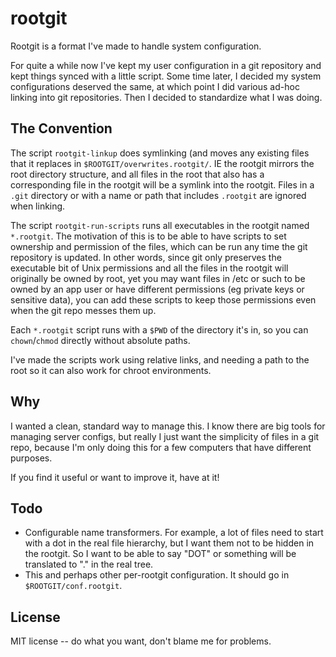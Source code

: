 rootgit
=======

Rootgit is a format I've made to handle system configuration.

For quite a while now I've kept my user configuration in a git repository
and kept things synced with a little script.  Some time later, I decided
my system configurations deserved the same, at which point I did
various ad-hoc linking into git repositories.  Then I decided to standardize
what I was doing.

The Convention
--------------

The script `rootgit-linkup` does symlinking (and moves any existing
files that it replaces in `$ROOTGIT/overwrites.rootgit/`.  IE the rootgit
mirrors the root directory structure, and all files in the root that
also has a corresponding file in the rootgit will be a symlink into the
rootgit.  Files in a `.git` directory or with a name or path that
includes `.rootgit` are ignored when linking.

The script `rootgit-run-scripts` runs all executables in the rootgit
named `*.rootgit`.  The motivation of this is to be able to have scripts
to set ownership and permission of the files, which can be run any time
the git repository is updated.  In other words, since git only preserves
the executable bit of Unix permissions and all the files in the rootgit
will originally be owned by root, yet you may want files in /etc or
such to be owned by an app user or have different permissions (eg private
keys or sensitive data), you can add these scripts to keep those
permissions even when the git repo messes them up.

Each `*.rootgit` script runs with a `$PWD` of the directory it's in,
so you can `chown`/`chmod` directly without absolute paths.

I've made the scripts work using relative links, and needing a path
to the root so it can also work for chroot environments.

Why
---

I wanted a clean, standard way to manage this.  I know there are big tools for
managing server configs, but really I just want the simplicity of files in
a git repo, because I'm only doing this for a few computers that have
different purposes.

If you find it useful or want to improve it, have at it!

Todo
----

- Configurable name transformers.  For example, a lot of files need to start
  with a dot in the real file hierarchy, but I want them not to be hidden
  in the rootgit.  So I want to be able to say "DOT" or something will be
  translated to "." in the real tree.
- This and perhaps other per-rootgit configuration.  It should go in
  `$ROOTGIT/conf.rootgit`.

License
-------

MIT license -- do what you want, don't blame me for problems.
